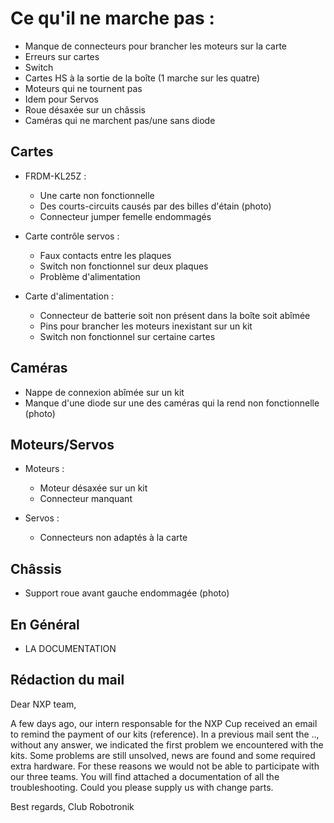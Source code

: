 # Ce qu'il ne marche pas :

* Manque de connecteurs pour brancher les moteurs sur la carte
* Erreurs sur cartes
* Switch 
* Cartes HS à la sortie de la boîte (1 marche sur les quatre)
* Moteurs qui ne tournent pas
* Idem pour Servos
* Roue désaxée sur un châssis
* Caméras qui ne marchent pas/une sans diode


## Cartes
* FRDM-KL25Z :
	* Une carte non fonctionnelle
	* Des courts-circuits causés par des billes d'étain (photo)
	* Connecteur jumper femelle endommagés

* Carte contrôle servos :
	* Faux contacts entre les plaques
	* Switch non fonctionnel sur deux plaques
	* Problème d'alimentation

* Carte d'alimentation :
	* Connecteur de batterie soit non présent dans la boîte soit abîmée
	* Pins pour brancher les moteurs inexistant sur un kit
	* Switch non fonctionnel sur certaine cartes


## Caméras
* Nappe de connexion abîmée sur un kit
* Manque d'une diode sur une des caméras qui la rend non fonctionnelle (photo)

## Moteurs/Servos
* Moteurs :
	* Moteur désaxée sur un kit
	* Connecteur manquant

* Servos :
	* Connecteurs non adaptés à la carte

## Châssis
* Support roue avant gauche endommagée (photo)


## En Général
* LA DOCUMENTATION


## Rédaction du mail

Dear NXP team,

A few days ago, our intern responsable for the NXP Cup received an email to remind the payment of our kits (reference).
In a previous mail sent the .., without any answer, we indicated the first problem we encountered with the kits.
Some problems are still unsolved, news are found and some required extra hardware.
For these reasons we would not be able to participate with our three teams. You will find attached a documentation of all the troubleshooting. 
Could you please supply us with change parts.

Best regards,
Club Robotronik






